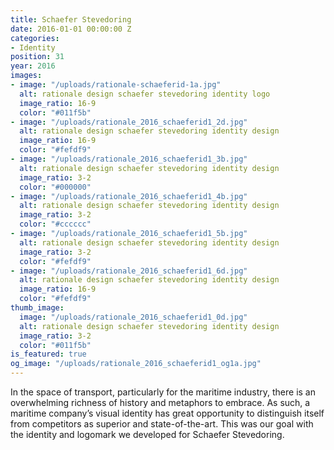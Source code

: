 ```yaml
---
title: Schaefer Stevedoring
date: 2016-01-01 00:00:00 Z
categories:
- Identity
position: 31
year: 2016
images:
- image: "/uploads/rationale-schaeferid-1a.jpg"
  alt: rationale design schaefer stevedoring identity logo
  image_ratio: 16-9
  color: "#011f5b"
- image: "/uploads/rationale_2016_schaeferid1_2d.jpg"
  alt: rationale design schaefer stevedoring identity design
  image_ratio: 16-9
  color: "#fefdf9"
- image: "/uploads/rationale_2016_schaeferid1_3b.jpg"
  alt: rationale design schaefer stevedoring identity design
  image_ratio: 3-2
  color: "#000000"
- image: "/uploads/rationale_2016_schaeferid1_4b.jpg"
  alt: rationale design schaefer stevedoring identity design
  image_ratio: 3-2
  color: "#cccccc"
- image: "/uploads/rationale_2016_schaeferid1_5b.jpg"
  alt: rationale design schaefer stevedoring identity design
  image_ratio: 3-2
  color: "#fefdf9"
- image: "/uploads/rationale_2016_schaeferid1_6d.jpg"
  alt: rationale design schaefer stevedoring identity design
  image_ratio: 16-9
  color: "#fefdf9"
thumb_image:
  image: "/uploads/rationale_2016_schaeferid1_0d.jpg"
  alt: rationale design schaefer stevedoring identity design
  image_ratio: 3-2
  color: "#011f5b"
is_featured: true
og_image: "/uploads/rationale_2016_schaeferid1_og1a.jpg"
---
```


In the space of transport, particularly for the maritime industry, there is an overwhelming richness of history and metaphors to embrace. As such, a maritime company’s visual identity has great opportunity to distinguish itself from competitors as superior and state-of-the-art. This was our goal with the identity and logomark we developed for Schaefer Stevedoring.
